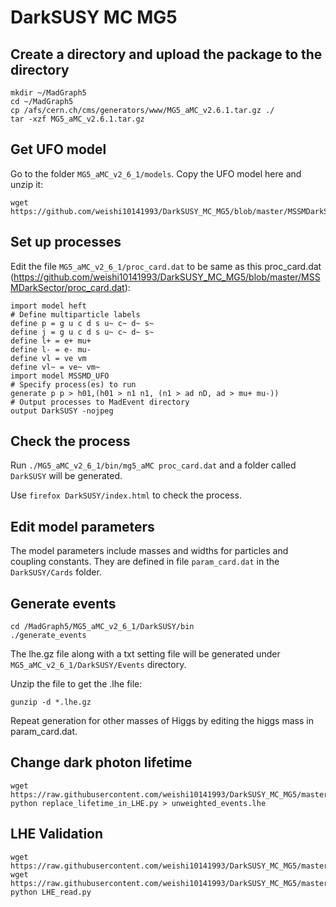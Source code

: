 # DarkSUSY MC MG5

## Create a directory and upload the package to the directory

    mkdir ~/MadGraph5
    cd ~/MadGraph5
    cp /afs/cern.ch/cms/generators/www/MG5_aMC_v2.6.1.tar.gz ./
    tar -xzf MG5_aMC_v2.6.1.tar.gz

## Get UFO model 
Go to the folder `MG5_aMC_v2_6_1/models`. Copy the UFO model here and unzip it:

    wget https://github.com/weishi10141993/DarkSUSY_MC_MG5/blob/master/MSSMDarkSector/MSSMD_UFO.zip

## Set up processes
Edit the file `MG5_aMC_v2_6_1/proc_card.dat` to be same as this proc_card.dat (https://github.com/weishi10141993/DarkSUSY_MC_MG5/blob/master/MSSMDarkSector/proc_card.dat):

    import model heft
    # Define multiparticle labels
    define p = g u c d s u~ c~ d~ s~
    define j = g u c d s u~ c~ d~ s~
    define l+ = e+ mu+
    define l- = e- mu-
    define vl = ve vm
    define vl~ = ve~ vm~
    import model MSSMD_UFO
    # Specify process(es) to run
    generate p p > h01,(h01 > n1 n1, (n1 > ad nD, ad > mu+ mu-))
    # Output processes to MadEvent directory
    output DarkSUSY -nojpeg

## Check the process
Run `./MG5_aMC_v2_6_1/bin/mg5_aMC proc_card.dat` and a folder called `DarkSUSY` will be generated. 

Use `firefox DarkSUSY/index.html` to check the process.

## Edit model parameters
The model parameters include masses and widths for particles and coupling constants. They are defined in file `param_card.dat` in the `DarkSUSY/Cards` folder.

## Generate events 

    cd /MadGraph5/MG5_aMC_v2_6_1/DarkSUSY/bin
    ./generate_events

The lhe.gz file along with a txt setting file will be generated under `MG5_aMC_v2_6_1/DarkSUSY/Events` directory.

Unzip the file to get the .lhe file:

    gunzip -d *.lhe.gz

Repeat generation for other masses of Higgs by editing the higgs mass in param_card.dat.

## Change dark photon lifetime

    wget https://raw.githubusercontent.com/weishi10141993/DarkSUSY_MC_MG5/master/MSSMDarkSector/replace_lifetime_in_LHE.py
    python replace_lifetime_in_LHE.py > unweighted_events.lhe

## LHE Validation
    wget https://raw.githubusercontent.com/weishi10141993/DarkSUSY_MC_MG5/master/MSSMDarkSector/LHE_read.py
    wget https://raw.githubusercontent.com/weishi10141993/DarkSUSY_MC_MG5/master/MSSMDarkSector/tdrStyle.py
    python LHE_read.py
